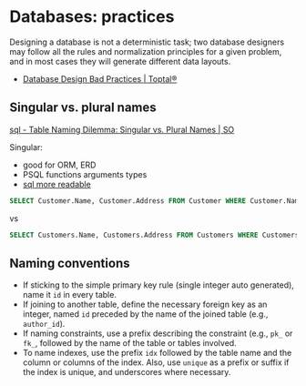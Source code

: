 # Databases: practices

Designing a database is not a deterministic task; two database designers may follow all the rules and normalization principles for a given problem, and in most cases they will generate different data layouts.

- [Database Design Bad Practices | Toptal®](https://www.toptal.com/database/database-design-bad-practices)

## Singular vs. plural names

[sql - Table Naming Dilemma: Singular vs. Plural Names | SO](https://stackoverflow.com/questions/338156/table-naming-dilemma-singular-vs-plural-names)

Singular:

- good for ORM, ERD
- PSQL functions arguments types
- [sql more readable](https://stackoverflow.com/a/716269)

```sql
SELECT Customer.Name, Customer.Address FROM Customer WHERE Customer.Name > "def"
```

vs

```sql
SELECT Customers.Name, Customers.Address FROM Customers WHERE Customers.Name > "def"
```

## Naming conventions

- If sticking to the simple primary key rule (single integer auto generated), name it `id` in every table.
- If joining to another table, define the necessary foreign key as an integer, named `id` preceded by the name of the joined table (e.g., `author_id`).
- If naming constraints, use a prefix describing the constraint (e.g., `pk_` or `fk_`, followed by the name of the table or tables involved.
- To name indexes, use the prefix `idx` followed by the table name and the column or columns of the index. Also, use `unique` as a prefix or suffix if the index is unique, and underscores where necessary.
